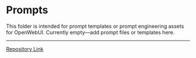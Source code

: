 # Prompts

This folder is intended for prompt templates or prompt engineering assets for OpenWebUI. Currently empty—add prompt files or templates here.

---
[Repository Link](https://github.com/PureGrain/openwebui-stuff)
